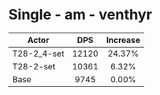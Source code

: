 # Single - am - venthyr
| Actor | DPS | Increase |
|---|:---:|:---:|
|T28-2_4-set|12120|24.37%|
|T28-2-set|10361|6.32%|
|Base|9745|0.00%|
